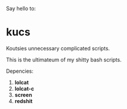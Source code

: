 Say hello to:
# kucs
Koutsies unnecessary complicated scripts.

This is the ultimateum of my shitty bash scripts.

Depencies:

1. **lolcat**
2. **lolcat-c**
3. **screen**
4. **redshit**
